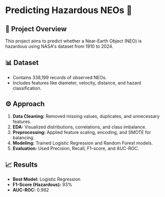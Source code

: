 # Predicting Hazardous NEOs 🚀

## 📌 Project Overview
This project aims to predict whether a Near-Earth Object (NEO) is hazardous using NASA's dataset from 1910 to 2024.

## 📊 Dataset
- Contains 338,199 records of observed NEOs.
- Includes features like diameter, velocity, distance, and hazard classification.

## ⚙️ Approach
1. **Data Cleaning:** Removed missing values, duplicates, and unnecessary features.
2. **EDA:** Visualized distributions, correlations, and class imbalance.
3. **Preprocessing:** Applied feature scaling, encoding, and SMOTE for balancing.
4. **Modeling:** Trained Logistic Regression and Random Forest models.
5. **Evaluation:** Used Precision, Recall, F1-score, and AUC-ROC.

## 📈 Results
- **Best Model:** Logistic Regression
- **F1-Score (Hazardous):** 93%
- **AUC-ROC:** 0.982


